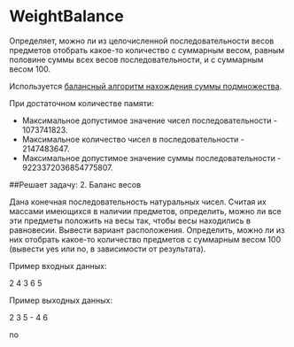 # WeightBalance
Определяет, можно ли из целочисленной последовательности весов предметов отобрать какое-то количество с суммарным весом, равным половине суммы всех весов последовательности, и с суммарным весом 100.

Используется [балансный алгоритм нахождения суммы подмножества](http://www.sciencedirect.com/science/article/pii/S0196677499910349). 

При достаточном количестве памяти:

+ Максимальное допустимое значение чисел последовательности - 1073741823. 
+ Максимальное количество чисел в последовательности - 2147483647. 
+ Максимальное допустимое значение суммы последовательности - 9223372036854775807.

##Решает задачу: 
2. Баланс весов

Дана конечная последовательность натуральных чисел. 
Считая их массами имеющихся в наличии предметов, определить, можно ли все эти предметы положить на весы так, чтобы весы находились в равновесии. Вывести вариант расположения.
Определить, можно ли из них отобрать какое-то количество предметов с суммарным весом 100 (вывести yes или no, в зависимости от результата).

Пример входных данных:

2 4 3 6 5

Пример выходных данных:

2 3 5 - 4 6

no
